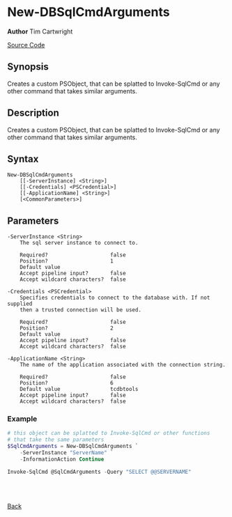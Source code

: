 # New-DBSqlCmdArguments
**Author** Tim Cartwright

[Source Code](/tcdbtools/functions/helpers/New-DBSqlCmdArguments.ps1)

## Synopsis
Creates a custom PSObject, that can be splatted to Invoke-SqlCmd or any other command that takes similar arguments.

## Description
Creates a custom PSObject, that can be splatted to Invoke-SqlCmd or any other command that takes similar arguments.

## Syntax
    New-DBSqlCmdArguments 
        [[-ServerInstance] <String>] 
        [[-Credentials] <PSCredential>] 
        [[-ApplicationName] <String>] 
        [<CommonParameters>]

## Parameters
    -ServerInstance <String>
        The sql server instance to connect to.

        Required?                    false
        Position?                    1
        Default value                
        Accept pipeline input?       false
        Accept wildcard characters?  false

    -Credentials <PSCredential>
        Specifies credentials to connect to the database with. If not supplied 
        then a trusted connection will be used.

        Required?                    false
        Position?                    2
        Default value                
        Accept pipeline input?       false
        Accept wildcard characters?  false

    -ApplicationName <String>
        The name of the application associated with the connection string.

        Required?                    false
        Position?                    6
        Default value                tcdbtools
        Accept pipeline input?       false
        Accept wildcard characters?  false

### Example

```powershell
# this object can be splatted to Invoke-SqlCmd or other functions 
# that take the same parameters
$SqlCmdArguments = New-DBSqlCmdArguments `
    -ServerInstance "ServerName" `
    -InformationAction Continue

Invoke-SqlCmd @SqlCmdArguments -Query "SELECT @@SERVERNAME"
```

<br/>
<br/>
  
[Back](/README.md)
